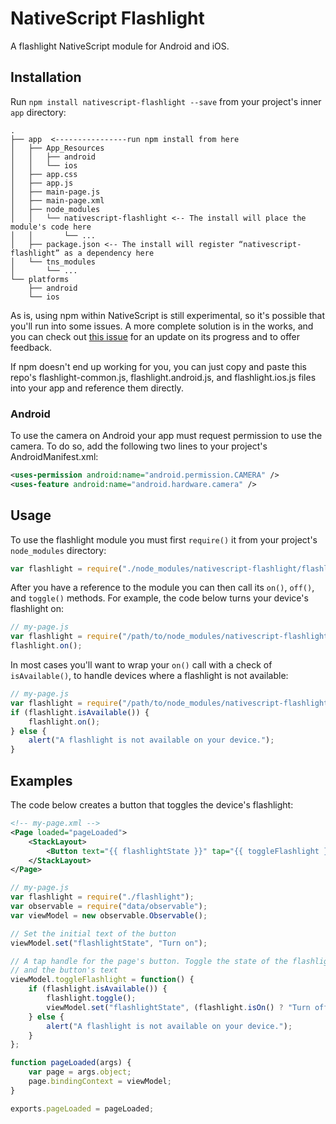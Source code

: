 # NativeScript Flashlight

A flashlight NativeScript module for Android and iOS.

## Installation

Run `npm install nativescript-flashlight --save` from your project's inner `app` directory:

```
.
├── app  <----------------run npm install from here
│   ├── App_Resources
│   │   ├── android
│   │   └── ios
│   ├── app.css
│   ├── app.js
│   ├── main-page.js
│   ├── main-page.xml
│   ├── node_modules
│   │   └── nativescript-flashlight <-- The install will place the module's code here
│   │       └── ...
│   ├── package.json <-- The install will register “nativescript-flashlight” as a dependency here
│   └── tns_modules
│       └── ...
└── platforms
    ├── android
    └── ios
```

As is, using npm within NativeScript is still experimental, so it's possible that you'll run into some issues. A more complete solution is in the works, and you can check out [this issue](https://github.com/NativeScript/nativescript-cli/issues/362) for an update on its progress and to offer feedback.

If npm doesn't end up working for you, you can just copy and paste this repo's flashlight-common.js, flashlight.android.js, and flashlight.ios.js files into your app and reference them directly.

### Android

To use the camera on Android your app must request permission to use the camera. To do so, add the following two lines to your project's AndroidManifest.xml:

```xml
<uses-permission android:name="android.permission.CAMERA" />
<uses-feature android:name="android.hardware.camera" />
```

## Usage

To use the flashlight module you must first `require()` it from your project's `node_modules` directory:

```js
var flashlight = require("./node_modules/nativescript-flashlight/flashlight");
```

After you have a reference to the module you can then call its `on()`, `off()`, and `toggle()` methods. For example, the code below turns your device's flashlight on:

```js
// my-page.js
var flashlight = require("/path/to/node_modules/nativescript-flashlight");
flashlight.on();
```

In most cases you'll want to wrap your `on()` call with a check of `isAvailable()`, to handle devices where a flashlight is not available:

```js
// my-page.js
var flashlight = require("/path/to/node_modules/nativescript-flashlight");
if (flashlight.isAvailable()) {
	flashlight.on();
} else {
	alert("A flashlight is not available on your device.");
}
```

## Examples

The code below creates a button that toggles the device's flashlight:

```xml
<!-- my-page.xml -->
<Page loaded="pageLoaded">
    <StackLayout>
        <Button text="{{ flashlightState }}" tap="{{ toggleFlashlight }}" />
    </StackLayout>
</Page>
```

```js
// my-page.js
var flashlight = require("./flashlight");
var observable = require("data/observable");
var viewModel = new observable.Observable();

// Set the initial text of the button
viewModel.set("flashlightState", "Turn on");

// A tap handle for the page's button. Toggle the state of the flashlight
// and the button's text
viewModel.toggleFlashlight = function() {
    if (flashlight.isAvailable()) {
        flashlight.toggle();
        viewModel.set("flashlightState", (flashlight.isOn() ? "Turn off" : "Turn on"));
    } else {
        alert("A flashlight is not available on your device.");
    }
};

function pageLoaded(args) {
    var page = args.object;
    page.bindingContext = viewModel;
}

exports.pageLoaded = pageLoaded;
```
